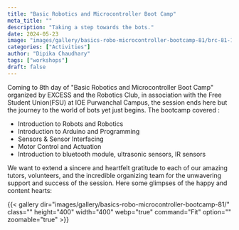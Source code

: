 ```yaml
---
title: "Basic Robotics and Microcontroller Boot Camp"
meta_title: ""
description: "Taking a step towards the bots."
date: 2024-05-23
image: "images/gallery/basics-robo-microcontroller-bootcamp-81/brc-81-19.jpg"
categories: ["Activities"]
author: "Dipika Chaudhary"
tags: ["workshops"]
draft: false
---
```


Coming to 8th day of "Basic Robotics and Microcontroller Boot Camp" organized by EXCESS and the Robotics Club, in association with the Free Student Union(FSU) at IOE Purwanchal Campus, the session ends here but the journey to the world of bots yet just begins.
The bootcamp covered :
- Introduction to Robots and Robotics
- Introduction to Arduino and Programming
-  Sensors & Sensor Interfacing
- Motor Control and Actuation
- Introduction to bluetooth module, ultrasonic sensors, IR sensors

We want to extend a sincere and heartfelt gratitude to each of our amazing tutors, volunteers, and the incredible organizing team for the unwavering support and success of the session. Here some glimpses of the happy and content hearts:

{{< gallery dir="images/gallery/basics-robo-microcontroller-bootcamp-81/" class="" height="400" width="400" webp="true" command="Fit" option="" zoomable="true" >}}

